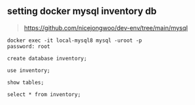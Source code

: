 ## setting docker mysql inventory db

> https://github.com/nicejongwoo/dev-env/tree/main/mysql

```
docker exec -it local-mysql8 mysql -uroot -p
password: root

create database inventory;

use inventory;

show tables;

select * from inventory;
```